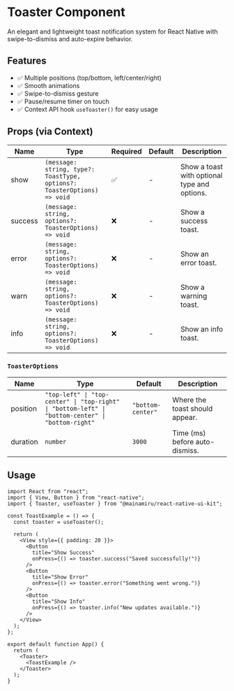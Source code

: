 # Toaster Component

An elegant and lightweight toast notification system for React Native with swipe-to-dismiss and auto-expire behavior.

## Features

- ✅ Multiple positions (top/bottom, left/center/right)
- ✅ Smooth animations
- ✅ Swipe-to-dismiss gesture
- ✅ Pause/resume timer on touch
- ✅ Context API hook `useToaster()` for easy usage

## Props (via Context)

| Name    | Type                                                                    | Required | Default | Description                                  |
| ------- | ----------------------------------------------------------------------- | -------- | ------- | -------------------------------------------- |
| show    | `(message: string, type?: ToastType, options?: ToasterOptions) => void` | ✅       | -       | Show a toast with optional type and options. |
| success | `(message: string, options?: ToasterOptions) => void`                   | ❌       | -       | Show a success toast.                        |
| error   | `(message: string, options?: ToasterOptions) => void`                   | ❌       | -       | Show an error toast.                         |
| warn    | `(message: string, options?: ToasterOptions) => void`                   | ❌       | -       | Show a warning toast.                        |
| info    | `(message: string, options?: ToasterOptions) => void`                   | ❌       | -       | Show an info toast.                          |

### `ToasterOptions`

| Name     | Type                                                                                              | Default           | Description                    |
| -------- | ------------------------------------------------------------------------------------------------- | ----------------- | ------------------------------ |
| position | `"top-left" \| "top-center" \| "top-right" \| "bottom-left" \| "bottom-center" \| "bottom-right"` | `"bottom-center"` | Where the toast should appear. |
| duration | `number`                                                                                          | `3000`            | Time (ms) before auto-dismiss. |

## Usage

```tsx
import React from "react";
import { View, Button } from "react-native";
import { Toaster, useToaster } from "@mainamiru/react-native-ui-kit";

const ToastExample = () => {
  const toaster = useToaster();

  return (
    <View style={{ padding: 20 }}>
      <Button
        title="Show Success"
        onPress={() => toaster.success("Saved successfully!")}
      />
      <Button
        title="Show Error"
        onPress={() => toaster.error("Something went wrong.")}
      />
      <Button
        title="Show Info"
        onPress={() => toaster.info("New updates available.")}
      />
    </View>
  );
};

export default function App() {
  return (
    <Toaster>
      <ToastExample />
    </Toaster>
  );
}
```
